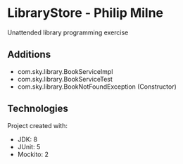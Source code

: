  # LibraryStore - Philip Milne
 Unattended library programming exercise
 
 ## Additions
 * com.sky.library.BookServiceImpl
 * com.sky.library.BookServiceTest
 * com.sky.library.BookNotFoundException (Constructor)
  	
 ## Technologies
 Project created with:
 * JDK: 8
 * JUnit: 5
 * Mockito: 2